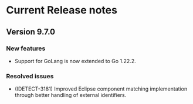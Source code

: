# Current Release notes

## Version 9.7.0

### New features
* Support for GoLang is now extended to Go 1.22.2.
### Resolved issues
* (IDETECT-3181) Improved Eclipse component matching implementation through better handling of external identifiers.
